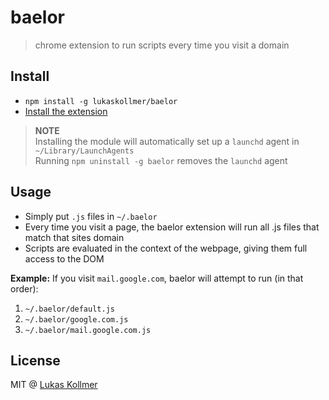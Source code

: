 # baelor

> chrome extension to run scripts every time you visit a domain

## Install
- `npm install -g lukaskollmer/baelor`
- [Install the extension](https://stackoverflow.com/questions/24577024/install-chrome-extension-not-in-the-store)

> **NOTE**  
> Installing the module will automatically set up a `launchd` agent in `~/Library/LaunchAgents`  
> Running `npm uninstall -g baelor` removes the `launchd` agent

## Usage
- Simply put `.js` files in `~/.baelor`
- Every time you visit a page, the baelor extension will run all .js files that match that sites domain
- Scripts are evaluated in the context of the webpage, giving them full access to the DOM

**Example:**
If you visit `mail.google.com`, baelor will attempt to run (in that order):
1. `~/.baelor/default.js`
2. `~/.baelor/google.com.js`
3. `~/.baelor/mail.google.com.js`


## License
MIT @ [Lukas Kollmer](https://lukaskollmer.me)
